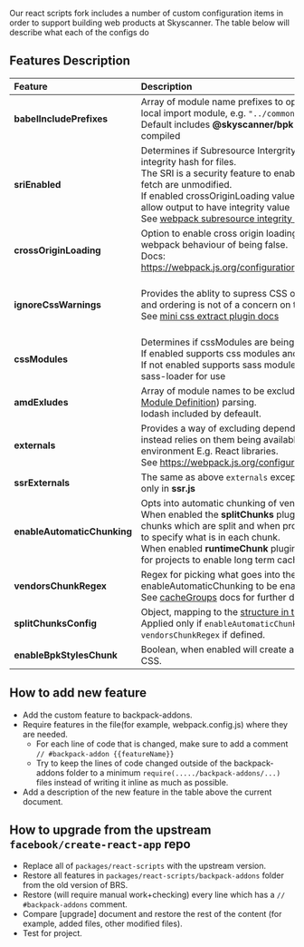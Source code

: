 Our react scripts fork includes a number of custom configuration items in order to support building web products at Skyscanner. The table below will describe what each of the configs do

## Features Description

| Feature                     | Description                                                                                                                                                                                                                                                                                                                                                                                                                                   | Default Value                                                                                                                                   |
| :-------------------------- | :-------------------------------------------------------------------------------------------------------------------------------------------------------------------------------------------------------------------------------------------------------------------------------------------------------------------------------------------------------------------------------------------------------------------------------------------- | :---------------------------------------------------------------------------------------------------------------------------------------------- |
| **babelIncludePrefixes**    | Array of module name prefixes to opt into babel compilation, including local import module, e.g. `"../common"`. <br> Default includes **@skyscanner/bpk-, bpk-** packages by default to be compiled                                                                                                                                                                                                                                           | **[@skyscanner/bpk-, bpk-]**                                                                                                                    |
| **sriEnabled**              | Determines if Subresource Intergrity is used during build to add an integrity hash for files. <br> The SRI is a security feature to enable browsers to verify the files they fetch are unmodified. <br> If enabled crossOriginLoading value is overriden with anonymous to allow output to have integrity value <br> See [webpack subresource integrity docs](https://github.com/waysact/webpack-subresource-integrity/blob/master/README.md) | **false** (this is currently the default in the future security may want to make it true by default but pending them still trying things about) |
| **crossOriginLoading**      | Option to enable cross origin loading of chunks to modify the default webpack behaviour of being false. <br> Docs: https://webpack.js.org/configuration/output/#outputcrossoriginloading                                                                                                                                                                                                                                                      | **false**                                                                                                                                       |
| **ignoreCssWarnings**       | Provides the ablity to supress CSS ordering warnings when its safe and ordering is not of a concern on the output <br> See [mini css extract plugin docs](https://github.com/webpack-contrib/mini-css-extract-plugin#remove-order-warnings)                                                                                                                                                                                                   | **false** - by default we should care about order as it can sometimes have an output impact                                                     |
| **cssModules**              | Determines if cssModules are being used. <br> If enabled supports css modules and configures css-loader for use <br> If not enabled supports sass modules in the project and configures sass-loader for use                                                                                                                                                                                                                                   | **true**                                                                                                                                        |
| **amdExludes**              | Array of module names to be excluded from AMD ([Asynchronous Module Definition](https://webpack.js.org/api/module-methods/#amd)) parsing.<br> lodash included by defeault.                                                                                                                                                                                                                                                                    | **['lodash']**                                                                                                                                  |
| **externals**               | Provides a way of excluding dependencies from the bundles and instead relies on them being available at runtime on the clients environment E.g. React libraries.<br> See https://webpack.js.org/configuration/externals/                                                                                                                                                                                                                      | **{}**                                                                                                                                          |
| **ssrExternals**            | The same as above `externals` except used for server side rendering only in **ssr.js**                                                                                                                                                                                                                                                                                                                                                        | **{}**                                                                                                                                          |
| **enableAutomaticChunking** | Opts into automatic chunking of vender, common and app code.<br> When enabled the **splitChunks** plugin creates vender and common chunks which are split and when provided uses the `venderChunkRegex` to specify what is in each chunk.<br> When enabled **runtimeChunk** plugin creates a separate runtime chunk for projects to enable long term caching.                                                                                 | **false**                                                                                                                                       |
| **vendorsChunkRegex**       | Regex for picking what goes into the vendors chunk. Requires enableAutomaticChunking to be enabled.<br> See [cacheGroups](https://webpack.js.org/plugins/split-chunks-plugin/#splitchunkscachegroups) docs for further details.                                                                                                                                                                                                               |                                                                                                                                                 |
| **splitChunksConfig**       | Object, mapping to the [structure in the webpack docs](https://webpack.js.org/plugins/split-chunks-plugin/#optimizationsplitchunks).<br> Applied only if `enableAutomaticChunking` is false, ignores `vendorsChunkRegex` if defined.                                                                                                                                                                                                          |
| **enableBpkStylesChunk**       | Boolean, when enabled will create a single chunk for all Backpack CSS.                                                                                                                                                                                                          | false                                                                                                                                                |


## How to add new feature

- Add the custom feature to backpack-addons.
- Require features in the file(for example, webpack.config.js) where they are needed.
  - For each line of code that is changed, make sure to add a comment `// #backpack-addon {{featureName}}`
  - Try to keep the lines of code changed outside of the backpack-addons folder to a minimum
    `require(...../backpack-addons/...)` files instead of writing it inline as much as possible.
- Add a description of the new feature in the table above the current document.

## How to upgrade from the upstream `facebook/create-react-app` repo

- Replace all of `packages/react-scripts` with the upstream version.
- Restore all features in `packages/react-scripts/backpack-addons` folder from the old version of BRS.
- Restore (will require manual work+checking) every line which has a `// #backpack-addons` comment.
- Compare [upgrade] document and restore the rest of the content (for example, added files, other modified files).
- Test for project.
